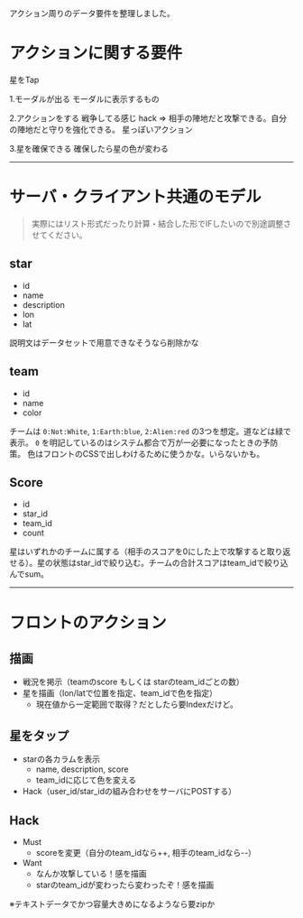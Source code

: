 アクション周りのデータ要件を整理しました。

# アクションに関する要件

星をTap

1.モーダルが出る
モーダルに表示するもの

2.アクションをする
戦争してる感じ
hack => 相手の陣地だと攻撃できる。自分の陣地だと守りを強化できる。
星っぽいアクション

3.星を確保できる
確保したら星の色が変わる

---

# サーバ・クライアント共通のモデル

> 実際にはリスト形式だったり計算・結合した形でIFしたいので別途調整させてください。


## star

- id
- name
- description
- lon
- lat

説明文はデータセットで用意できなそうなら削除かな

## team

- id
- name
- color

チームは `0:Not:White`, `1:Earth:blue`, `2:Alien:red` の3つを想定。道などは緑で表示。
`0` を明記しているのはシステム都合で万が一必要になったときの予防策。
色はフロントのCSSで出しわけるために使うかな。いらないかも。

## Score

- id
- star_id
- team_id
- count

星はいずれかのチームに属する（相手のスコアを0にした上で攻撃すると取り返せる）。星の状態はstar_idで絞り込む。チームの合計スコアはteam_idで絞り込んでsum。

---

# フロントのアクション

## 描画
- 戦況を掲示（teamのscore もしくは starのteam_idごとの数）
- 星を描画（lon/latで位置を指定、team_idで色を指定）
    - 現在値から一定範囲で取得？だとしたら要Indexだけど。

## 星をタップ
- starの各カラムを表示
    - name, description, score
    - team_idに応じて色を変える
- Hack（user_id/star_idの組み合わせをサーバにPOSTする）

## Hack
- Must
    - scoreを変更（自分のteam_idなら++, 相手のteam_idなら--）
- Want
    - なんか攻撃している！感を描画
    - starのteam_idが変わったら変わったぞ！感を描画

※テキストデータでかつ容量大きめになるようなら要zipか
